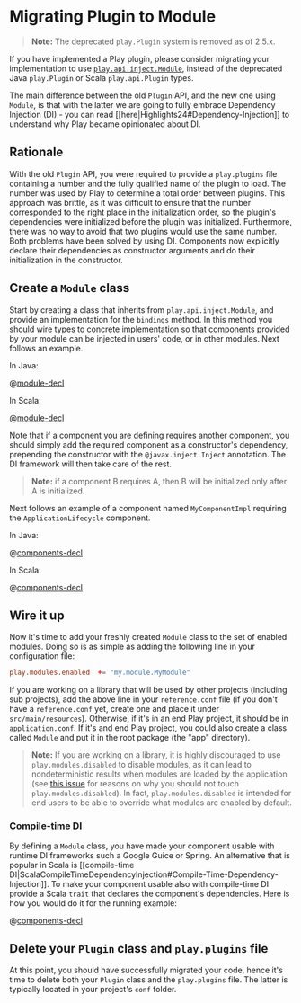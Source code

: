 <!--- Copyright (C) 2009-2016 Lightbend Inc. <https://www.lightbend.com> -->
# Migrating Plugin to Module

> **Note:** The deprecated `play.Plugin` system is removed as of 2.5.x.

If you have implemented a Play plugin, please consider migrating your implementation to use [`play.api.inject.Module`](api/scala/play/api/inject/Module.html), instead of the deprecated Java `play.Plugin` or Scala `play.api.Plugin` types.

The main difference between the old `Plugin` API, and the new one using `Module`, is that with the latter we are going to fully embrace Dependency Injection (DI) - you can read [[here|Highlights24#Dependency-Injection]] to understand why Play became opinionated about DI.

## Rationale

With the old `Plugin` API, you were required to provide a `play.plugins` file containing a number and the fully qualified name of the plugin to load. The number was used by Play to determine a total order between plugins. This approach was brittle, as it was difficult to ensure that the number corresponded to the right place in the initialization order, so the plugin's dependencies were initialized before the plugin was initialized. Furthermore, there was no way to avoid that two plugins would use the same number. Both problems have been solved by using DI. Components now explicitly declare their dependencies as constructor arguments and do their initialization in the constructor.

## Create a `Module` class

Start by creating a class that inherits from `play.api.inject.Module`, and provide an implementation for the `bindings` method. In this method you should wire types to concrete implementation so that components provided by your module can be injected in users' code, or in other modules. Next follows an example.

In Java:

@[module-decl](code24/MyModule.java)

In Scala:

@[module-decl](code24/MyModule.scala)

Note that if a component you are defining requires another component, you should simply add the required component as a constructor's dependency, prepending the constructor with the `@javax.inject.Inject` annotation. The DI framework will then take care of the rest.

> **Note:** if a component B requires A, then B will be initialized only after A is initialized.

Next follows an example of a component named `MyComponentImpl` requiring the `ApplicationLifecycle` component.

In Java:

@[components-decl](code24/MyComponent.java)

In Scala:

@[components-decl](code24/MyComponent.scala)

## Wire it up

Now it's time to add your freshly created `Module` class to the set of enabled modules. Doing so is as simple as adding the following line in your configuration file:

```conf
play.modules.enabled  += "my.module.MyModule"
```

If you are working on a library that will be used by other projects (including sub projects), add the above line in your `reference.conf` file (if you don't have a `reference.conf` yet, create one and place it under `src/main/resources`). Otherwise, if it's in an end Play project, it should be in `application.conf`.
If it's and end Play project, you could also create a class called `Module` and put it in the root package (the "app" directory).

> **Note:** If you are working on a library, it is highly discouraged to use `play.modules.disabled` to disable modules, as it can lead to nondeterministic results when modules are loaded by the application (see [this issue](https://github.com/playframework/play-slick/issues/245) for reasons on why you should not touch `play.modules.disabled`). In fact, `play.modules.disabled` is intended for end users to be able to override what modules are enabled by default.

### Compile-time DI

By defining a `Module` class, you have made your component usable with runtime DI frameworks such a Google Guice or Spring. An alternative that is popular in Scala is [[compile-time DI|ScalaCompileTimeDependencyInjection#Compile-Time-Dependency-Injection]]. To make your component usable also with compile-time DI provide a Scala `trait` that declares the component's dependencies. Here is how you would do it for the running example:

@[components-decl](code24/MyModule.scala)

## Delete your `Plugin` class and `play.plugins` file

At this point, you should have successfully migrated your code, hence it's time to delete both your `Plugin` class and the `play.plugins` file. The latter is typically located in your project's `conf` folder.
